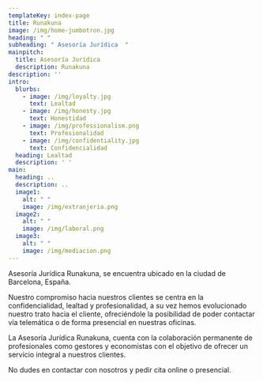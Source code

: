 ```yaml
---
templateKey: index-page
title: Runakuna
image: /img/home-jumbotron.jpg
heading: " "
subheading: " Asesoría Jurídica  "
mainpitch:
  title: Asesoría Jurídica
  description: Runakuna
description: ''
intro:
  blurbs:
    - image: /img/loyalty.jpg
      text: Lealtad
    - image: /img/honesty.jpg
      text: Honestidad
    - image: /img/professionalism.png
      text: Profesionalidad
    - image: /img/confidentiality.jpg
      text: Confidencialidad
  heading: Lealtad
  description: ' '
main:
  heading: ..
  description: ..
  image1:
    alt: " "
    image: /img/extranjeria.png
  image2:
    alt: " "
    image: /img/laboral.png
  image3:
    alt: " "
    image: /img/mediacion.png
---
```

Asesoría Jurídica Runakuna, se encuentra ubicado en la ciudad de Barcelona, España. 

Nuestro compromiso hacia nuestros clientes se centra en la confidencialidad, lealtad y profesionalidad, a su vez hemos evolucionado nuestro trato hacia el cliente, ofreciéndole la posibilidad de poder contactar vía telemática o de forma presencial en nuestras oficinas. 

La Asesoría Jurídica Runakuna, cuenta con la colaboración permanente de profesionales como gestores y economistas con el objetivo de ofrecer un servicio integral a nuestros clientes. 

No dudes en contactar con nosotros y pedir cita online o presencial.
